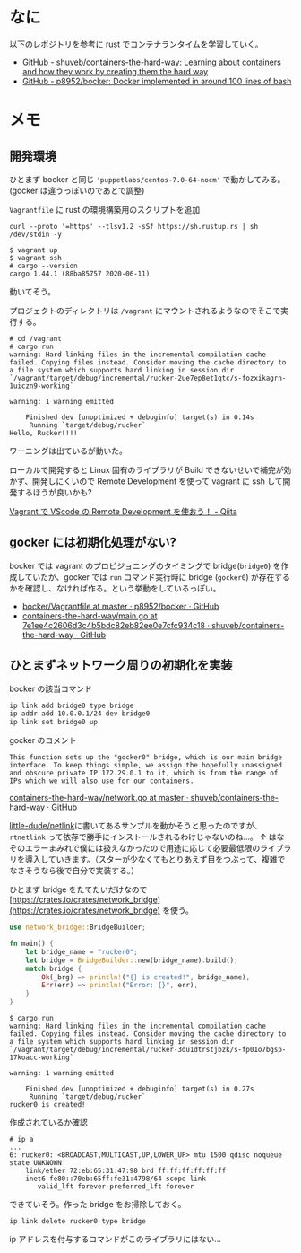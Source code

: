# なに

以下のレポジトリを参考に rust でコンテナランタイムを学習していく。

- [GitHub - shuveb/containers-the-hard-way: Learning about containers and how they work by creating them the hard way](https://github.com/shuveb/containers-the-hard-way)
- [GitHub - p8952/bocker: Docker implemented in around 100 lines of bash](https://github.com/p8952/bocker)

# メモ

## 開発環境

ひとまず bocker と同じ `'puppetlabs/centos-7.0-64-nocm'` で動かしてみる。(gocker は違うっぽいのであとで調整)

`Vagrantfile` に rust の環境構築用のスクリプトを追加

```
curl --proto '=https' --tlsv1.2 -sSf https://sh.rustup.rs | sh /dev/stdin -y
```

```
$ vagrant up
$ vagrant ssh
# cargo --version
cargo 1.44.1 (88ba85757 2020-06-11)
```

動いてそう。

プロジェクトのディレクトリは `/vagrant` にマウントされるようなのでそこで実行する。

```
# cd /vagrant
# cargo run
warning: Hard linking files in the incremental compilation cache failed. Copying files instead. Consider moving the cache directory to a file system which supports hard linking in session dir `/vagrant/target/debug/incremental/rucker-2ue7ep8et1qtc/s-fozxikagrn-1uiczn9-working`

warning: 1 warning emitted

    Finished dev [unoptimized + debuginfo] target(s) in 0.14s
     Running `target/debug/rucker`
Hello, Rucker!!!!
```

ワーニングは出ているが動いた。

ローカルで開発すると Linux 固有のライブラリが Build できないせいで補完が効かず、開発しにくいので Remote Development を使って vagrant に ssh して開発するほうが良いかも?

[Vagrant で VScode の Remote Development を使おう！ - Qiita](https://qiita.com/hppRC/items/9a46fdb4af792a454921)

## gocker には初期化処理がない?

bocker では vagrant のプロビジョニングのタイミングで bridge(`bridge0`) を作成していたが、gocker では `run` コマンド実行時に bridge (`gocker0`) が存在するかを確認し、なければ作る。という挙動をしているっぽい。

- [bocker/Vagrantfile at master · p8952/bocker · GitHub](https://github.com/p8952/bocker/blob/master/Vagrantfile#L32)
- [containers-the-hard-way/main.go at 7e1ee4c2606d3c4b5bdc82eb82ee0e7cfc934c18 · shuveb/containers-the-hard-way · GitHub](https://github.com/shuveb/containers-the-hard-way/blob/7e1ee4c2606d3c4b5bdc82eb82ee0e7cfc934c18/main.go#L37)

## ひとまずネットワーク周りの初期化を実装

bocker の該当コマンド

```bash
ip link add bridge0 type bridge
ip addr add 10.0.0.1/24 dev bridge0
ip link set bridge0 up
```

gocker のコメント

```
This function sets up the "gocker0" bridge, which is our main bridge
interface. To keep things simple, we assign the hopefully unassigned
and obscure private IP 172.29.0.1 to it, which is from the range of
IPs which we will also use for our containers.
```

[containers-the-hard-way/network.go at master · shuveb/containers-the-hard-way · GitHub](https://github.com/shuveb/containers-the-hard-way/blob/master/network.go#L46)

[little-dude/netlink](https://github.com/little-dude/netlink/blob/a50bfe01291dd6c19b48da2fa048acfd2c6677ec/rtnetlink/examples/create_bridge.rs)に書いてあるサンプルを動かそうと思ったのですが、`rtnetlink` って依存で勝手にインストールされるわけじゃないのね…。
↑ はなぞのエラーまみれで僕には扱えなかったので用途に応じて必要最低限のライブラリを導入していきます。（スターが少なくてもとりあえず目をつぶって、複雑でなさそうなら後で自分で実装する。）

ひとまず bridge をたてたいだけなので [https://crates.io/crates/network_bridge](https://crates.io/crates/network_bridge) を使う。

```main.rs
use network_bridge::BridgeBuilder;

fn main() {
    let bridge_name = "rucker0";
    let bridge = BridgeBuilder::new(bridge_name).build();
    match bridge {
        Ok(_brg) => println!("{} is created!", bridge_name),
        Err(err) => println!("Error: {}", err),
    }
}
```

```
$ cargo run
warning: Hard linking files in the incremental compilation cache failed. Copying files instead. Consider moving the cache directory to a file system which supports hard linking in session dir `/vagrant/target/debug/incremental/rucker-3du1dtrstjbzk/s-fp01o7bgsp-17koacc-working`

warning: 1 warning emitted

    Finished dev [unoptimized + debuginfo] target(s) in 0.27s
     Running `target/debug/rucker`
rucker0 is created!
```

作成されているか確認

```
# ip a
...
6: rucker0: <BROADCAST,MULTICAST,UP,LOWER_UP> mtu 1500 qdisc noqueue state UNKNOWN
    link/ether 72:eb:65:31:47:98 brd ff:ff:ff:ff:ff:ff
    inet6 fe80::70eb:65ff:fe31:4798/64 scope link
       valid_lft forever preferred_lft forever
```

できていそう。作った bridge をお掃除しておく。

```
ip link delete rucker0 type bridge
```

ip アドレスを付与するコマンドがこのライブラリにはない…
